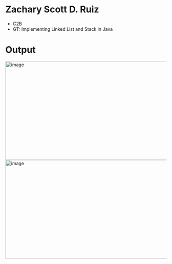 # Zachary Scott D. Ruiz
- C2B
- GT: Implementing Linked List and Stack in Java
# Output
<img width="1315" height="308" alt="image" src="https://github.com/user-attachments/assets/df32fa30-2421-4ef4-98fa-2e4465efcbf9" />
<img width="1312" height="308" alt="image" src="https://github.com/user-attachments/assets/73158e5e-ede0-484e-b1b2-8332fb3c3450" />
